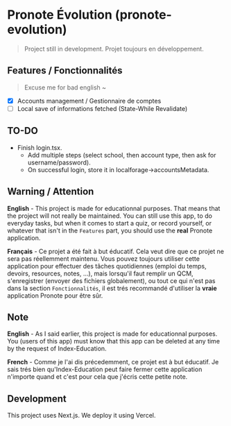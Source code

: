 # Pronote Évolution (pronote-evolution)

> Project still in development.
> Projet toujours en développement.

## Features / Fonctionnalités

> Excuse me for bad english ~

- [x] Accounts management / Gestionnaire de comptes
- [ ] Local save of informations fetched (State-While Revalidate)

## TO-DO

- Finish login.tsx.
  - Add multiple steps (select school, then account type, then ask for username/password).
  - On successful login, store it in localforage->accountsMetadata.


## Warning / Attention

**English** - This project is made for educationnal purposes.
That means that the project will not really be
maintained. You can still use this app, to do
everyday tasks, but when it comes to start a quiz,
or record yourself, or whatever that isn't in the
`Features` part, you should use the **real** Pronote
application.

**Français** - Ce projet a été fait à but éducatif.
Cela veut dire que ce projet ne sera pas réellemment
maintenu. Vous pouvez toujours utiliser cette application
pour effectuer des tâches quotidiennes (emploi du temps,
devoirs, resources, notes, ...), mais lorsqu'il faut
remplir un QCM, s'enregistrer (envoyer des fichiers
globalement), ou tout ce qui n'est pas dans la section
`Fonctionnalités`, il est trés recommandé d'utiliser
la **vraie** application Pronote pour être sûr.

## Note

**English** - As I said earlier, this project is made for
educationnal purposes. You (users of this app) must know
that this app can be deleted at any time by
the request of Index-Education.


**French** - Comme je l'ai dis précedemment, ce projet est à but
éducatif. Je sais trés bien qu'Index-Education peut faire fermer cette
application n'importe quand et c'est pour cela que 
j'écris cette petite note.

## Development

This project uses Next.js. We deploy it using Vercel.
